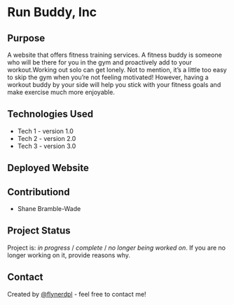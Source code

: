# Run Buddy, Inc

## Purpose

A website that offers fitness training services. A fitness buddy is someone who
will be there for you in the gym and proactively add to your workout.Working out
solo can get lonely. Not to mention, it’s a little too easy to skip the gym when
you’re not feeling motivated! However, having a workout buddy by your side will
help you stick with your fitness goals and make exercise much more enjoyable.



## Technologies Used

- Tech 1 - version 1.0
- Tech 2 - version 2.0
- Tech 3 - version 3.0


## Deployed Website


## Contributiond
- Shane Bramble-Wade

## Project Status

Project is: _in progress_ / _complete_ / _no longer being worked on_. If you are no longer working on it, provide reasons why.


## Contact

Created by [@flynerdpl](https://www.flynerd.pl/) - feel free to contact me!

